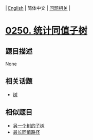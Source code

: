 
| [English](README_EN.md) | 简体中文 | [问题相关](QUESTION.md) |
# [0250. 统计同值子树](https://leetcode-cn.com/problems/count-univalue-subtrees/)
## 题目描述
None
## 相关话题
- [树](https://leetcode-cn.com/tag/tree)
## 相似题目
- [另一个树的子树](../0572/README.md)
- [最长同值路径](../0687/README.md)
